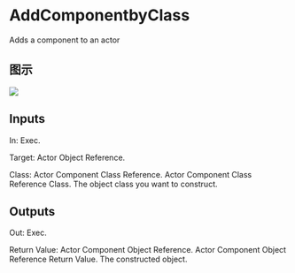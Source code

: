 # AddComponentbyClass

Adds a component to an actor

## 图示

![]($-20221218-19033289.png)

## Inputs

In: Exec.

Target: Actor Object Reference.

Class: Actor Component Class Reference. Actor Component Class Reference Class. The object class you want to construct.  

## Outputs

Out: Exec.

Return Value: Actor Component Object Reference. Actor Component Object Reference Return Value. The constructed object.

